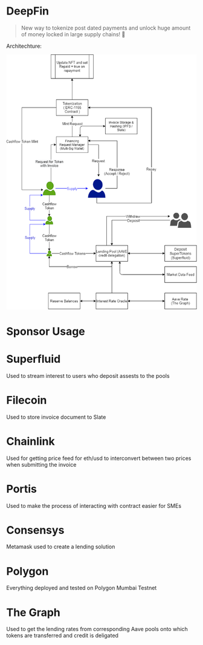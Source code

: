 # DeepFin

> New way to tokenize post dated payments and unlock huge amount of money locked in large supply chains! 🚀

Architechture:

![image](https://github.com/ShreyPaharia/DeepFinV1/blob/v1_ethodyssey/DeepFinChain.png)


# Sponsor Usage 

# Superfluid
  Used to stream interest to users who deposit assests to the pools
  
# Filecoin
  Used to store invoice document to Slate 
  
# Chainlink
  Used for getting price feed for eth/usd to interconvert between two prices when submitting the invoice
  
# Portis
  Used to make the process of interacting with contract easier for SMEs

# Consensys
  Metamask used to create a lending solution
  
# Polygon
  Everything deployed and tested on Polygon Mumbai Testnet

# The Graph
  Used to get the lending rates from corresponding Aave pools onto which tokens are transferred and credit is deligated

